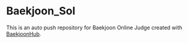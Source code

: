 # Baekjoon_Sol
This is an auto push repository for Baekjoon Online Judge created with [BaekjoonHub](https://github.com/BaekjoonHub/BaekjoonHub).
